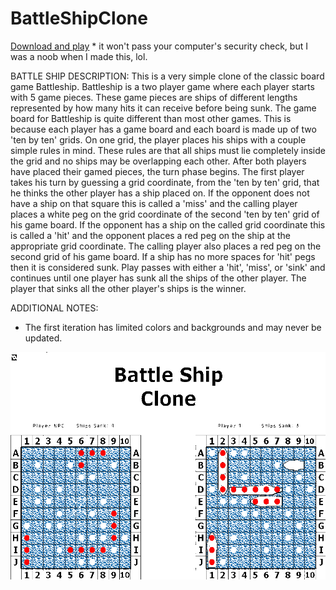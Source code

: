# BattleShipClone
[Download and play](BattleShipClone.exe) * it won't pass your computer's security check, but I was a noob when I made this, lol.

BATTLE SHIP DESCRIPTION:
This is a very simple clone of the classic board game Battleship. Battleship is a two player game where each player starts with 5 game pieces. These game pieces are ships of different lengths represented by how many hits it can receive before being sunk. The game board for Battleship is quite different than most other games. This is because each player has a game board and each board is made up of two 'ten by ten' grids. On one grid, the player places his ships with a couple simple rules in mind. These rules are that all ships must lie completely inside the grid and no ships may be overlapping each other. After both players have placed their gamed pieces, the turn phase begins. The first player takes his turn by guessing a grid coordinate, from the 'ten by ten' grid, that he thinks the other player has a ship placed on. If the opponent does not have a ship on that square this is called a 'miss' and the calling player places a white peg on the grid coordinate of the second 'ten by ten' grid of his game board. If the opponent has a ship on the called grid coordinate this is called a 'hit' and the opponent places a red peg on the ship at the appropriate grid coordinate. The calling player also places a red peg on the second grid of his game board. If a ship has no more spaces for 'hit' pegs then it is considered sunk. Play passes with either a 'hit', 'miss', or 'sink' and continues until one player has sunk all the ships of the other player. The player that sinks all the other player's ships is the winner.

ADDITIONAL NOTES:
- The first iteration has limited colors and backgrounds and may never be updated.

<p align="center">
  <img src="https://github.com/Obsessive-Coder/BattleShipClone/blob/master/images/battleship.png?raw=true" width="550">
</p>
